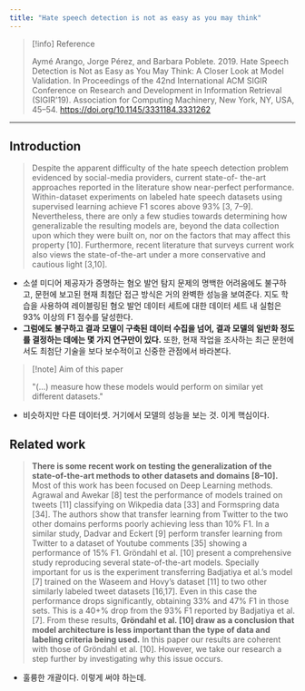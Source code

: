 ```yaml
---
title: "Hate speech detection is not as easy as you may think"
---
```


>[!info] Reference  
>
>Aymé Arango, Jorge Pérez, and Barbara Poblete. 2019. Hate Speech Detection is Not as Easy as You May Think: A Closer Look at Model Validation. In Proceedings of the 42nd International ACM SIGIR Conference on Research and Development in Information Retrieval (SIGIR'19). Association for Computing Machinery, New York, NY, USA, 45–54. https://doi.org/10.1145/3331184.3331262

---

## Introduction

> Despite the apparent difficulty of the hate speech detection problem evidenced by social-media providers, current state-of- the-art approaches reported in the literature show near-perfect performance. Within-dataset experiments on labeled hate speech datasets using supervised learning achieve F1 scores above 93% [3, 7–9]. Nevertheless, there are only a few studies towards determining how generalizable the resulting models are, beyond the data collection upon which they were built on, nor on the factors that may affect this property [10]. Furthermore, recent literature that surveys current work also views the state-of-the-art under a more conservative and cautious light [3,10].
- 소셜 미디어 제공자가 증명하는 혐오 발언 탐지 문제의 명백한 어려움에도 불구하고, 문헌에 보고된 현재 최첨단 접근 방식은 거의 완벽한 성능을 보여준다. 지도 학습을 사용하여 레이블링된 혐오 발언 데이터 세트에 대한 데이터 세트 내 실험은 93% 이상의 F1 점수를 달성한다. 
- **그럼에도 불구하고 결과 모델이 구축된 데이터 수집을 넘어, 결과 모델의 일반화 정도를 결정하는 데에는 몇 가지 연구만이 있다.** 또한, 현재 작업을 조사하는 최근 문헌에서도 최첨단 기술을 보다 보수적이고 신중한 관점에서 바라본다.

> [!note] Aim of this paper  
>   
> "(...) measure how these models would perform on similar yet different datasets."

- 비슷하지만 다른 데이터셋. 거기에서 모델의 성능을 보는 것. 이게 핵심이다.

## Related work

> **There is some recent work on testing the generalization of the state-of-the-art methods to other datasets and domains [8–10].** Most of this work has been focused on Deep Learning methods. 
> Agrawal and Awekar [8] test the performance of models trained on tweets [11] classifying on Wikpedia data [33] and Formspring data [34]. The authors show that transfer learning from Twitter to the two other domains performs poorly achieving less than 10% F1. 
> In a similar study, Dadvar and Eckert [9] perform transfer learning from Twitter to a dataset of Youtube comments [35] showing a performance of 15% F1. 
> Gröndahl et al. [10] present a comprehensive study reproducing several state-of-the-art models. 
> Specially important for us is the experiment transferring Badjatiya et al.’s model [7] trained on the Waseem and Hovy’s dataset [11] to two other similarly labeled tweet datasets [16,17]. Even in this case the performance drops significantly, obtaining 33% and 47% F1 in those sets. This is a 40+% drop from the 93% F1 reported by Badjatiya et al. [7]. 
> From these results, **Gröndahl et al. [10] draw as a conclusion that model architecture is less important than the type of data and labeling criteria being used.** 
> In this paper our results are coherent with those of Gröndahl et al. [10]. However, we take our research a step further by investigating why this issue occurs.
- 훌륭한 개괄이다. 이렇게 써야 하는데. 